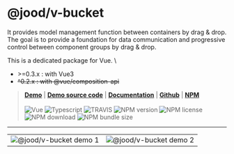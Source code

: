 # @jood/v-bucket

It provides model management function between containers by drag & drop. \
The goal is to provide a foundation for data communication and progressive control between component groups by drag & drop.

This is a dedicated package for Vue. \

- \>=0.3.x : with Vue3
- ~~^0.2.x : with @vue/composition-api~~

> __[Demo](https://molgga.github.io/jood-v-bucket)__
| __[Demo source code](https://github.com/molgga/jood-v-bucket/tree/master/packages/dev/src/components/example)__
| __[Documentation](https://molgga.github.io/jood-v-bucket/documents)__
| __[Github](https://github.com/molgga/jood-v-bucket)__
| __[NPM](https://www.npmjs.com/package/@jood/v-bucket)__
\
\
![Vue](https://img.shields.io/static/v1.svg?label=&style=flat-square&logoColor=white&color=4fc08d&logo=vue.js&message=Vue)
![Typescript](https://img.shields.io/static/v1.svg?label=&style=flat-square&logoColor=white&color=3178c6&logo=typescript&message=Typescript)
![TRAVIS](https://travis-ci.org/molgga/jood-v-bucket.svg?branch=master)
![NPM version](https://img.shields.io/npm/v/@jood/v-bucket.svg)
![NPM license](https://img.shields.io/npm/l/@jood/v-bucket)
![NPM download](https://img.shields.io/npm/dt/@jood/v-bucket)
![NPM bundle size](https://img.shields.io/bundlephobia/min/@jood/v-bucket)

***

<table style="table-layout: fixed; overflow-wrap: break-word;">
  <tbody>
    <tr>
      <td>
        <img src="https://user-images.githubusercontent.com/2731262/90954882-91865400-e4b3-11ea-8e28-920a165c499a.gif" alt="@jood/v-bucket demo 1" style="max-width: 100%;" />
      </td>
      <td>
        <img src="https://user-images.githubusercontent.com/2731262/90954928-e924bf80-e4b3-11ea-9a98-75fe7cd69355.gif" alt="@jood/v-bucket demo 2" style="max-width: 100%;" />
      </td>
    </tr>
  </tbody>
</table>
